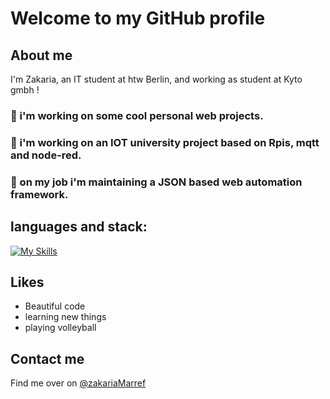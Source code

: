 # Welcome to my GitHub profile

## About me
I'm Zakaria, an IT student at htw Berlin, and working as student at Kyto gmbh ! 

###  🧶 i'm working on some cool personal web projects.
###  🧶 i'm working on an IOT university project based on Rpis, mqtt and node-red.
###  🍿 on my job i'm maintaining a JSON based web automation framework.

 ## languages and stack: 
[![My Skills](https://skillicons.dev/icons?i=js,python,git,react,postgres,flutter,linux,docker,node&perline=4)](https://skillicons.dev)

## Likes
* Beautiful code
* learning new things
* playing volleyball


## Contact me
Find me over on  [@zakariaMarref](https://www.linkedin.com/in/zakariamarref/)
